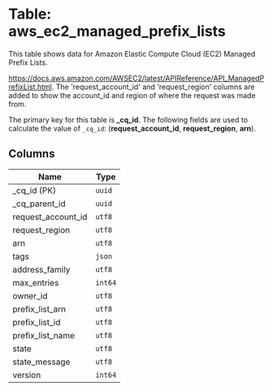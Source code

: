 # Table: aws_ec2_managed_prefix_lists

This table shows data for Amazon Elastic Compute Cloud (EC2) Managed Prefix Lists.

https://docs.aws.amazon.com/AWSEC2/latest/APIReference/API_ManagedPrefixList.html. 
The 'request_account_id' and 'request_region' columns are added to show the account_id and region of where the request was made from.

The primary key for this table is **_cq_id**.
The following fields are used to calculate the value of `_cq_id`: (**request_account_id**, **request_region**, **arn**).

## Columns

| Name          | Type          |
| ------------- | ------------- |
|_cq_id (PK)|`uuid`|
|_cq_parent_id|`uuid`|
|request_account_id|`utf8`|
|request_region|`utf8`|
|arn|`utf8`|
|tags|`json`|
|address_family|`utf8`|
|max_entries|`int64`|
|owner_id|`utf8`|
|prefix_list_arn|`utf8`|
|prefix_list_id|`utf8`|
|prefix_list_name|`utf8`|
|state|`utf8`|
|state_message|`utf8`|
|version|`int64`|
